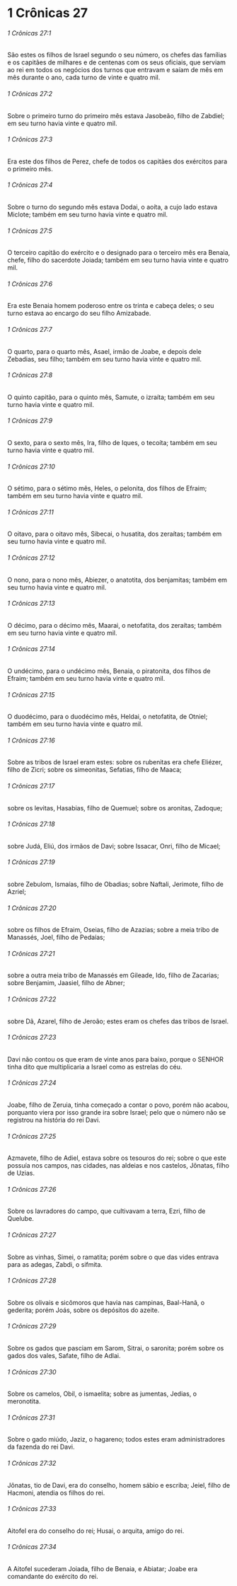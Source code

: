 # 1 Crônicas 27

###### 1 Crônicas 27:1

São estes os filhos de Israel segundo o seu número, os chefes das famílias e os capitães de milhares e de centenas com os seus oficiais, que serviam ao rei em todos os negócios dos turnos que entravam e saíam de mês em mês durante o ano, cada turno de vinte e quatro mil.

###### 1 Crônicas 27:2

Sobre o primeiro turno do primeiro mês estava Jasobeão, filho de Zabdiel; em seu turno havia vinte e quatro mil.

###### 1 Crônicas 27:3

Era este dos filhos de Perez, chefe de todos os capitães dos exércitos para o primeiro mês.

###### 1 Crônicas 27:4

Sobre o turno do segundo mês estava Dodai, o aoíta, a cujo lado estava Miclote; também em seu turno havia vinte e quatro mil.

###### 1 Crônicas 27:5

O terceiro capitão do exército e o designado para o terceiro mês era Benaia, chefe, filho do sacerdote Joiada; também em seu turno havia vinte e quatro mil.

###### 1 Crônicas 27:6

Era este Benaia homem poderoso entre os trinta e cabeça deles; o seu turno estava ao encargo do seu filho Amizabade.

###### 1 Crônicas 27:7

O quarto, para o quarto mês, Asael, irmão de Joabe, e depois dele Zebadias, seu filho; também em seu turno havia vinte e quatro mil.

###### 1 Crônicas 27:8

O quinto capitão, para o quinto mês, Samute, o izraíta; também em seu turno havia vinte e quatro mil.

###### 1 Crônicas 27:9

O sexto, para o sexto mês, Ira, filho de Iques, o tecoíta; também em seu turno havia vinte e quatro mil.

###### 1 Crônicas 27:10

O sétimo, para o sétimo mês, Heles, o pelonita, dos filhos de Efraim; também em seu turno havia vinte e quatro mil.

###### 1 Crônicas 27:11

O oitavo, para o oitavo mês, Sibecai, o husatita, dos zeraítas; também em seu turno havia vinte e quatro mil.

###### 1 Crônicas 27:12

O nono, para o nono mês, Abiezer, o anatotita, dos benjamitas; também em seu turno havia vinte e quatro mil.

###### 1 Crônicas 27:13

O décimo, para o décimo mês, Maarai, o netofatita, dos zeraítas; também em seu turno havia vinte e quatro mil.

###### 1 Crônicas 27:14

O undécimo, para o undécimo mês, Benaia, o piratonita, dos filhos de Efraim; também em seu turno havia vinte e quatro mil.

###### 1 Crônicas 27:15

O duodécimo, para o duodécimo mês, Heldai, o netofatita, de Otniel; também em seu turno havia vinte e quatro mil.

###### 1 Crônicas 27:16

Sobre as tribos de Israel eram estes: sobre os rubenitas era chefe Eliézer, filho de Zicri; sobre os simeonitas, Sefatias, filho de Maaca;

###### 1 Crônicas 27:17

sobre os levitas, Hasabias, filho de Quemuel; sobre os aronitas, Zadoque;

###### 1 Crônicas 27:18

sobre Judá, Eliú, dos irmãos de Davi; sobre Issacar, Onri, filho de Micael;

###### 1 Crônicas 27:19

sobre Zebulom, Ismaías, filho de Obadias; sobre Naftali, Jerimote, filho de Azriel;

###### 1 Crônicas 27:20

sobre os filhos de Efraim, Oseias, filho de Azazias; sobre a meia tribo de Manassés, Joel, filho de Pedaías;

###### 1 Crônicas 27:21

sobre a outra meia tribo de Manassés em Gileade, Ido, filho de Zacarias; sobre Benjamim, Jaasiel, filho de Abner;

###### 1 Crônicas 27:22

sobre Dã, Azarel, filho de Jeroão; estes eram os chefes das tribos de Israel.

###### 1 Crônicas 27:23

Davi não contou os que eram de vinte anos para baixo, porque o SENHOR tinha dito que multiplicaria a Israel como as estrelas do céu.

###### 1 Crônicas 27:24

Joabe, filho de Zeruia, tinha começado a contar o povo, porém não acabou, porquanto viera por isso grande ira sobre Israel; pelo que o número não se registrou na história do rei Davi.

###### 1 Crônicas 27:25

Azmavete, filho de Adiel, estava sobre os tesouros do rei; sobre o que este possuía nos campos, nas cidades, nas aldeias e nos castelos, Jônatas, filho de Uzias.

###### 1 Crônicas 27:26

Sobre os lavradores do campo, que cultivavam a terra, Ezri, filho de Quelube.

###### 1 Crônicas 27:27

Sobre as vinhas, Simei, o ramatita; porém sobre o que das vides entrava para as adegas, Zabdi, o sifmita.

###### 1 Crônicas 27:28

Sobre os olivais e sicômoros que havia nas campinas, Baal-Hanã, o gederita; porém Joás, sobre os depósitos do azeite.

###### 1 Crônicas 27:29

Sobre os gados que pasciam em Sarom, Sitrai, o saronita; porém sobre os gados dos vales, Safate, filho de Adlai.

###### 1 Crônicas 27:30

Sobre os camelos, Obil, o ismaelita; sobre as jumentas, Jedias, o meronotita.

###### 1 Crônicas 27:31

Sobre o gado miúdo, Jaziz, o hagareno; todos estes eram administradores da fazenda do rei Davi.

###### 1 Crônicas 27:32

Jônatas, tio de Davi, era do conselho, homem sábio e escriba; Jeiel, filho de Hacmoni, atendia os filhos do rei.

###### 1 Crônicas 27:33

Aitofel era do conselho do rei; Husai, o arquita, amigo do rei.

###### 1 Crônicas 27:34

A Aitofel sucederam Joiada, filho de Benaia, e Abiatar; Joabe era comandante do exército do rei.

